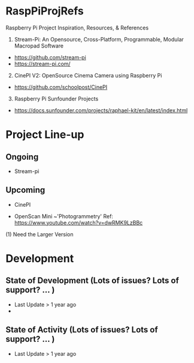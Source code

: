 # RaspPiProjRefs
Raspberry Pi Project Inspiration, Resources, &amp; References

1. Stream-Pi: An Opensource, Cross-Platform, Programmable, Modular Macropad Software
- https://github.com/stream-pi
- https://stream-pi.com/

2. CinePI V2: OpenSource Cinema Camera using Raspberry Pi
- https://github.com/schoolpost/CinePI

3. Raspberry Pi Sunfounder Projects
- https://docs.sunfounder.com/projects/raphael-kit/en/latest/index.html

# Project Line-up

## Ongoing
- Stream-pi

## Upcoming
- CinePI

- OpenScan Mini ~'Photogrammetry'
Ref: https://www.youtube.com/watch?v=dwRMK9LzBBc

(1) Need the Larger Version

# Development
## State of Development (Lots of issues? Lots of support? ... )
- Last Update > 1 year ago
- 
## State of Activity (Lots of issues? Lots of support? ... ) 
- Last Update > 1 year ago

